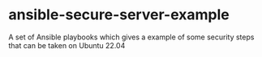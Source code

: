 # ansible-secure-server-example
A set of Ansible playbooks which gives a example of some security steps that can be taken on Ubuntu 22.04
